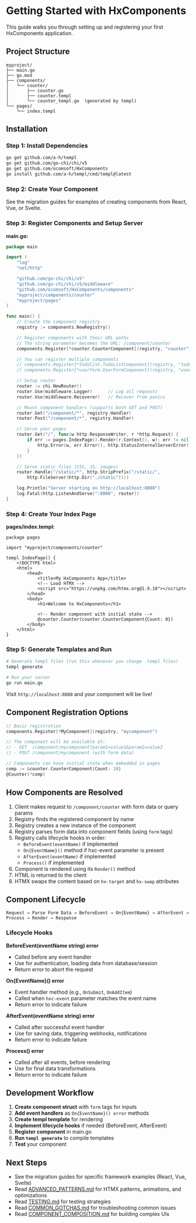# Getting Started with HxComponents

This guide walks you through setting up and registering your first HxComponents application.

## Project Structure

```
myproject/
├── main.go
├── go.mod
├── components/
│   └── counter/
│       ├── counter.go
│       ├── counter.templ
│       └── counter_templ.go  (generated by templ)
└── pages/
    └── index.templ
```

## Installation

### Step 1: Install Dependencies

```bash
go get github.com/a-h/templ
go get github.com/go-chi/chi/v5
go get github.com/ocomsoft/HxComponents
go install github.com/a-h/templ/cmd/templ@latest
```

### Step 2: Create Your Component

See the migration guides for examples of creating components from React, Vue, or Svelte.

### Step 3: Register Components and Setup Server

**main.go:**
```go
package main

import (
	"log"
	"net/http"

	"github.com/go-chi/chi/v5"
	"github.com/go-chi/chi/v5/middleware"
	"github.com/ocomsoft/HxComponents/components"
	"myproject/components/counter"
	"myproject/pages"
)

func main() {
	// Create the component registry
	registry := components.NewRegistry()

	// Register components with their URL paths
	// The string parameter becomes the URL: /component/counter
	components.Register[*counter.CounterComponent](registry, "counter")

	// You can register multiple components
	// components.Register[*todolist.TodoListComponent](registry, "todolist")
	// components.Register[*userform.UserFormComponent](registry, "userform")

	// Setup router
	router := chi.NewRouter()
	router.Use(middleware.Logger)      // Log all requests
	router.Use(middleware.Recoverer)   // Recover from panics

	// Mount component handlers (supports both GET and POST)
	router.Get("/component/*", registry.Handler)
	router.Post("/component/*", registry.Handler)

	// Serve your pages
	router.Get("/", func(w http.ResponseWriter, r *http.Request) {
		if err := pages.IndexPage().Render(r.Context(), w); err != nil {
			http.Error(w, err.Error(), http.StatusInternalServerError)
		}
	})

	// Serve static files (CSS, JS, images)
	router.Handle("/static/*", http.StripPrefix("/static/",
		http.FileServer(http.Dir("./static"))))

	log.Println("Server starting on http://localhost:8080")
	log.Fatal(http.ListenAndServe(":8080", router))
}
```

### Step 4: Create Your Index Page

**pages/index.templ:**
```templ
package pages

import "myproject/components/counter"

templ IndexPage() {
	<!DOCTYPE html>
	<html>
		<head>
			<title>My HxComponents App</title>
			<!-- Load HTMX -->
			<script src="https://unpkg.com/htmx.org@1.9.10"></script>
		</head>
		<body>
			<h1>Welcome to HxComponents</h1>

			<!-- Render component with initial state -->
			@counter.Counter(counter.CounterComponent{Count: 0})
		</body>
	</html>
}
```

### Step 5: Generate Templates and Run

```bash
# Generate templ files (run this whenever you change .templ files)
templ generate

# Run your server
go run main.go
```

Visit `http://localhost:8080` and your component will be live!

## Component Registration Options

```go
// Basic registration
components.Register[*MyComponent](registry, "mycomponent")

// The component will be available at:
// - GET  /component/mycomponent?param1=value1&param2=value2
// - POST /component/mycomponent (with form data)

// Components can have initial state when embedded in pages
comp := &counter.CounterComponent{Count: 10}
@Counter(*comp)
```

## How Components are Resolved

1. Client makes request to `/component/counter` with form data or query params
2. Registry finds the registered component by name
3. Registry creates a new instance of the component
4. Registry parses form data into component fields (using `form` tags)
5. Registry calls lifecycle hooks in order:
   - `BeforeEvent(eventName)` if implemented
   - `On{EventName}()` method if hxc-event parameter is present
   - `AfterEvent(eventName)` if implemented
   - `Process()` if implemented
6. Component is rendered using its `Render()` method
7. HTML is returned to the client
8. HTMX swaps the content based on `hx-target` and `hx-swap` attributes

## Component Lifecycle

```
Request → Parse Form Data → BeforeEvent → On{EventName} → AfterEvent → Process → Render → Response
```

### Lifecycle Hooks

**BeforeEvent(eventName string) error**
- Called before any event handler
- Use for authentication, loading data from database/session
- Return error to abort the request

**On{EventName}() error**
- Event handler method (e.g., `OnSubmit`, `OnAddItem`)
- Called when `hxc-event` parameter matches the event name
- Return error to indicate failure

**AfterEvent(eventName string) error**
- Called after successful event handler
- Use for saving data, triggering webhooks, notifications
- Return error to indicate failure

**Process() error**
- Called after all events, before rendering
- Use for final data transformations
- Return error to indicate failure

## Development Workflow

1. **Create component struct** with `form` tags for inputs
2. **Add event handlers** as `On{EventName}() error` methods
3. **Create templ template** for rendering
4. **Implement lifecycle hooks** if needed (BeforeEvent, AfterEvent)
5. **Register component** in main.go
6. **Run `templ generate`** to compile templates
7. **Test** your component

## Next Steps

- See the migration guides for specific framework examples (React, Vue, Svelte)
- Read [ADVANCED_PATTERNS.md](ADVANCED_PATTERNS.md) for HTMX patterns, animations, and optimizations
- Read [TESTING.md](TESTING.md) for testing strategies
- Read [COMMON_GOTCHAS.md](COMMON_GOTCHAS.md) for troubleshooting common issues
- Read [COMPONENT_COMPOSITION.md](COMPONENT_COMPOSITION.md) for building complex UIs
